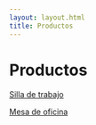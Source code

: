 ```yaml
---
layout: layout.html
title: Productos
---
```


# Productos

<p>
  <a href="./silla">Silla de trabajo</a>
</p>
<p>
  <a href="./mesa">Mesa de oficina</a>
</p>